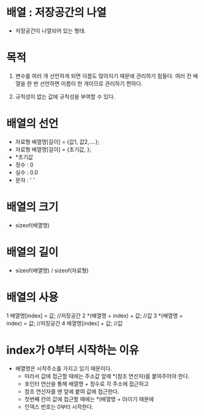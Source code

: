 # 배열 : 저장공간의 나열

  * 저장공간이 나열되어 있는 형태.
	
# 목적
  1. 변수를 여러 개 선언하게 되면 이름도 많아지기 때문에
	   관리하기 힘들다. 여러 칸 배열을 한 번 선언하면 이름이 
	   한 개이므로 관리하기 편하다.

  2. 규칙성이 없는 값에 규칙성을 부여할 수 있다.


# 배열의 선언
 *  자료형 배열명[길이] = {값1, 값2,....};
 *  자료형 배열명[길이] = {초기값, };
 *  *초기값
 * 정수 : 0
 * 실수 : 0.0
 * 문자 : ' '

# 배열의 크기
 * sizeof(배열명)

# 배열의 길이
 * sizeof(배열명) / sizeof(자료형)


# 배열의 사용

  1	배열명[index] = 값;		//저장공간
  2	*(배열명 + index) + 값;	//값
  3	*(배열명 + index) = 값;	//저장공간
  4	배열명[index] + 값;		//값


# index가 0부터 시작하는 이유
  * 배열명은 시작주소를 가지고 있기 때문이다.
	* 따라서 값에 접근할 때에는 주소값 앞에 *(참조 연산자)를 붙여주어야 한다.
	* 포인터 연산을 통해 배열명 + 정수로 각 주소에 접근하고
	* 참조 연산자를 맨 앞에 붙여 값에 접근한다.
	* 첫번째 칸의 값에 접근할 때에는 *(배열명 + 0)이기 때문에
	* 인덱스 번호는 0부터 시작한다.
